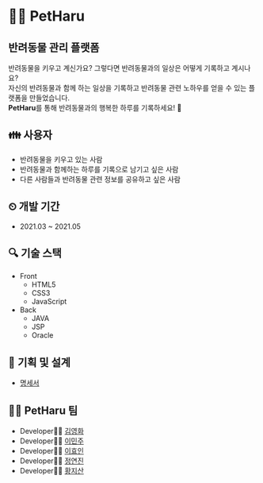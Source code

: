# 🐶🐱 PetHaru
## 반려동물 관리 플랫폼
반려동물을 키우고 계신가요? 그렇다면 반려동물과의 일상은 어떻게 기록하고 계시나요? <br >
자신의 반려동물과 함께 하는 일상을 기록하고 반려동물 관련 노하우를 얻을 수 있는 플랫폼을 만들었습니다.  <br >
**PetHaru**를 통해 반려동물과의 행복한 하루를 기록하세요! 👋 

## 👪 사용자
- 반려동물을 키우고 있는 사람
- 반려동물과 함께하는 하루를 기록으로 남기고 싶은 사람
- 다른 사람들과 반려동물 관련 정보를 공유하고 싶은 사람

## ⏲ 개발 기간
- 2021.03 ~ 2021.05

## 🔍 기술 스택
- Front
  - HTML5
  - CSS3
  - JavaScript
- Back
  - JAVA
  - JSP
  - Oracle

## 📰 기획 및 설계
- [명세서](https://docs.google.com/presentation/d/159w7wMq9Wmil32vnDXsOlIdg_nW_f7t4S2cFrbWxXmc/edit?usp=sharing)

## 👩‍💻 PetHaru 팀
- Developer👩‍💻 [김영화](https://github.com/haileykim2014)
- Developer👩‍💻 [이민주](https://github.com/minjudev)
- Developer👩‍💻 [이효인](https://github.com/hyo2n)
- Developer👩‍💻 [정연진](https://github.com/duswls3913)
- Developer👩‍💻 [황지산](https://github.com/hmountainn)
